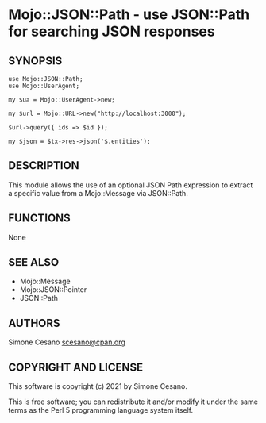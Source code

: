 # Mojo::JSON::Path - use JSON::Path for searching JSON responses

## SYNOPSIS

    use Mojo::JSON::Path;
    use Mojo::UserAgent;
    
    my $ua = Mojo::UserAgent->new;
    
    my $url = Mojo::URL->new("http://localhost:3000");
    
    $url->query({ ids => $id });
    
    my $json = $tx->res->json('$.entities');

## DESCRIPTION

This module allows the use of an optional JSON Path expression to extract a specific value from a Mojo::Message via JSON::Path. 

## FUNCTIONS

None

## SEE ALSO

- Mojo::Message
- Mojo::JSON::Pointer
- JSON::Path

## AUTHORS

Simone Cesano <scesano@cpan.org>

## COPYRIGHT AND LICENSE

This software is copyright (c) 2021 by Simone Cesano.

This is free software; you can redistribute it and/or modify it under the same terms as the Perl 5 programming language system itself.

